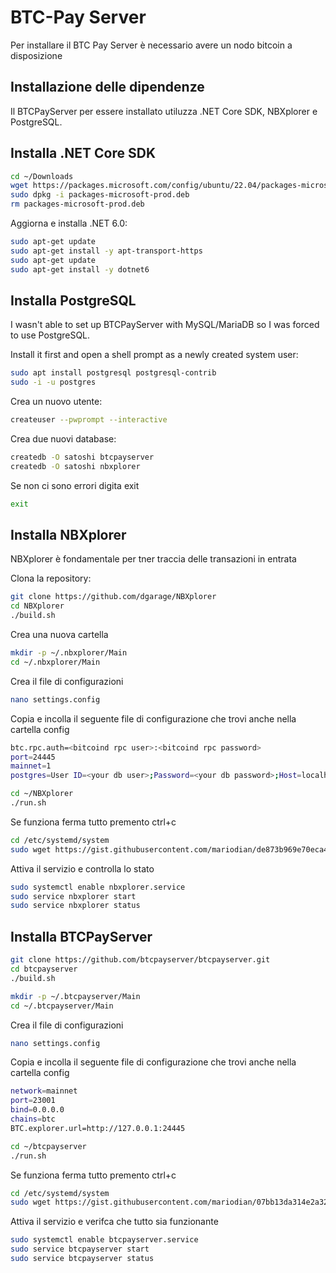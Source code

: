 # BTC-Pay Server

Per installare il BTC Pay Server è necessario avere un nodo bitcoin a disposizione

## Installazione delle dipendenze

Il BTCPayServer per essere installato utiluzza .NET Core SDK, NBXplorer e PostgreSQL.

## Installa .NET Core SDK

```bash
cd ~/Downloads
wget https://packages.microsoft.com/config/ubuntu/22.04/packages-microsoft-prod.deb -O packages-microsoft-prod.deb
sudo dpkg -i packages-microsoft-prod.deb
rm packages-microsoft-prod.deb
```

Aggiorna e installa .NET 6.0:

```bash
sudo apt-get update
sudo apt-get install -y apt-transport-https
sudo apt-get update
sudo apt-get install -y dotnet6
```

## Installa PostgreSQL

I wasn't able to set up BTCPayServer with MySQL/MariaDB so I was forced to use PostgreSQL.

Install it first and open a shell prompt as a newly created system user:

```bash
sudo apt install postgresql postgresql-contrib
sudo -i -u postgres
```

Crea un nuovo utente:

```bash
createuser --pwprompt --interactive
```

Crea due nuovi database:

```bash
createdb -O satoshi btcpayserver
createdb -O satoshi nbxplorer
```

Se non ci sono errori digita exit

```bash
exit
```

## Installa NBXplorer

NBXplorer è fondamentale per tner traccia delle transazioni in entrata

Clona la repository:

```bash
git clone https://github.com/dgarage/NBXplorer
cd NBXplorer
./build.sh
```

Crea una nuova cartella

```bash
mkdir -p ~/.nbxplorer/Main
cd ~/.nbxplorer/Main
```

Crea il file di configurazioni

```bash
nano settings.config
```

Copia e incolla il seguente file di configurazione che trovi anche nella cartella config

```bash
btc.rpc.auth=<bitcoind rpc user>:<bitcoind rpc password>
port=24445
mainnet=1
postgres=User ID=<your db user>;Password=<your db password>;Host=localhost;Port=5432;Database=nbxplorer;
```

```bash
cd ~/NBXplorer
./run.sh
```

Se funziona ferma tutto premento ctrl+c

```bash
cd /etc/systemd/system
sudo wget https://gist.githubusercontent.com/mariodian/de873b969e70eca4d0a7673efd697d0a/raw/acfc70c5694cd53d8a3df7ff54a35ff2caba7532/nbxplorer.service
```

Attiva il servizio e controlla lo stato

```bash
sudo systemctl enable nbxplorer.service
sudo service nbxplorer start
sudo service nbxplorer status
```

## Installa BTCPayServer

```bash
git clone https://github.com/btcpayserver/btcpayserver.git
cd btcpayserver
./build.sh
```

```bash
mkdir -p ~/.btcpayserver/Main
cd ~/.btcpayserver/Main
```

Crea il file di configurazioni

```bash
nano settings.config
```
Copia e incolla il seguente file di configurazione che trovi anche nella cartella config

```bash
network=mainnet
port=23001
bind=0.0.0.0
chains=btc
BTC.explorer.url=http://127.0.0.1:24445
```

```bash
cd ~/btcpayserver
./run.sh
```

Se funziona ferma tutto premento ctrl+c

```bash
cd /etc/systemd/system
sudo wget https://gist.githubusercontent.com/mariodian/07bb13da314e2a321784b380f543651a/raw/6cef554d9e8311e683a017d5e63a07822dee7642/btcpayserver.service
```

Attiva il servizio e verifca che tutto sia funzionante

```bash
sudo systemctl enable btcpayserver.service
sudo service btcpayserver start
sudo service btcpayserver status
```
